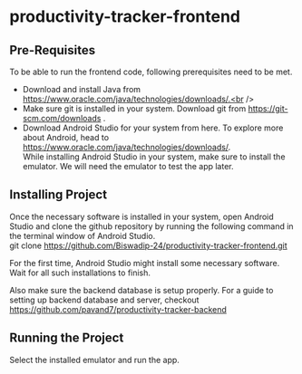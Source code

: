 # productivity-tracker-frontend

## Pre-Requisites
To be able to run the frontend code, following prerequisites need to be met.<br />
* Download and install Java from https://www.oracle.com/java/technologies/downloads/.<br />
* Make sure git is installed in your system. Download git from https://git-scm.com/downloads .<br />
* Download Android Studio for your system from here. To explore more about Android, head to https://www.oracle.com/java/technologies/downloads/. <br/>While installing Android Studio in your system, make sure to install the emulator. We will need the emulator to test the app later.
## Installing Project
Once the necessary software is installed in your system, open Android Studio and clone the github repository by running the following command in the terminal window of Android Studio.<br/>
git clone https://github.com/Biswadip-24/productivity-tracker-frontend.git

For the first time, Android Studio might install some necessary software. Wait for all such installations to finish. 

Also make sure the backend database is setup properly. For a guide to setting up backend database and server, checkout https://github.com/pavand7/productivity-tracker-backend 

## Running the Project
Select the installed emulator and run the app.
